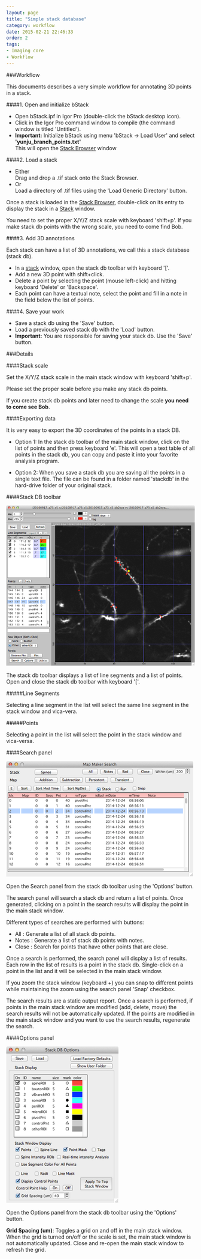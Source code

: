 ```yaml
---
layout: page
title: "Simple stack database"
category: workflow
date: 2015-02-21 22:46:33
order: 2
tags:
- Imaging core
- Workflow
---
```


###Workflow

This documents describes a very simple workflow for annotating 3D points in a stack.

####1. Open and initialize bStack

- Open bStack.ipf in Igor Pro (double-click the bStack desktop icon).
- Click in the Igor Pro command window to compile (the command window is titled 'Untitled').
- <b>Important:</b> Initialize bStack using menu 'bStack -> Load User' and select <b>'yunju_branch_points.txt'</b>  
    This will open the [Stack Browser][2] window

####2. Load a stack
- Either  
    Drag and drop a .tif stack onto the Stack Browser.
- Or  
    Load a directory of .tif files using the 'Load Generic Directory' button.

Once a stack is loaded in the [Stack Browser][2], double-click on its entry to display the stack in a [Stack][1] window.

<p class="important">You need to set the proper X/Y/Z stack scale with keyboard 'shift+p'. If you make stack db points with the wrong scale, you need to come find Bob.</p>


####3. Add 3D annotations

Each stack can have a list of 3D annotations, we call this a stack database (stack db).

- In a [stack][1] window, open the stack db toolbar with keyboard '['.
- Add a new 3D point with shift+click.
- Delete a point by selecting the point (mouse left-click) and hitting keyboard 'Delete' or 'Backspace'.
- Each point can have a textual note, select the point and fill in a note in the field below the list of points.

####4. Save your work

- Save a stack db using the 'Save' button.
- Load a previously saved stack db with the 'Load' button.
- <b>Important:</b> You are responsible for saving your stack db. Use the 'Save' button.

###Details

####Stack scale

Set the X/Y/Z stack scale in the main stack window with keyboard 'shift+p'.

Please set the proper scale before you make any stack db points.

If you create stack db points and later need to change the scale <b>you need to come see Bob</b>.

####Exporting data

It is very easy to export the 3D coordinates of the points in a stack DB.

- Option 1: In the stack db toolbar of the main stack window, click on the list of points and then press keyboard 'e'. This will open a text table of all points in the stack db, you can copy and paste it into your favorite analysis program.

- Option 2: When you save a stack db you are saving all the points in a single text file. The file can be found in a folder named 'stackdb' in the hard-drive folder of your original stack.


####Stack DB toolbar

<IMG class="img-float-right" SRC="../images/imagingcore/stack_db.png" WIDTH="600">

The stack db toolbar displays a list of line segments and a list of points. Open and close the stack db toolbar with keyboard '['.
 
#####Line Segments

Selecting a line segment in the list will select the same line segment in the stack window and vica-vera.

#####Points

Selecting a point in the list will select the point in the stack window and vica-versa.



<div class="print-page-break"></div>

####Search panel

<IMG class="img-float-right" SRC="../images/imagingcore/stack_db_search.png" WIDTH="500">

Open the Search panel from the stack db toolbar using the 'Options' button.

The search panel will search a stack db and return a list of points. Once generated, clicking on a point in the search results will display the point in the main stack window.

Different types of searches are performed with buttons:  

- All : Generate a list of all stack db points.
- Notes : Generate a list of stack db points with notes.  
- Close : Search for points that have other points that are close.

Once a search is performed, the search panel will display a list of results. Each row in the list of results is a point in the stack db. Single-click on a point in the list and it will be selected in the main stack window.

If you zoom the stack window (keyboard +) you can snap to different points while maintaining the zoom using the search panel 'Snap' checkbox.

The search results are a static output report. Once a search is performed, if points in the main stack window are modified (add, delete, move) the search results will not be automatically updated. If the points are modified in the main stack window and you want to use the search results, regenerate the search.


<div class="print-page-break"></div>

####Options panel

<IMG class="img-float-right" SRC="../images/imagingcore/stack_db_options.png" WIDTH="300">

Open the Options panel from the stack db toolbar using the 'Options' button.

<b>Grid Spacing (um)</b>: Toggles a grid on and off in the main stack window. When the grid is turned on/off or the scale is set, the main stack window is not automatically updated. Close and re-open the main stack window to refresh the grid.

<div class="print-page-break"></div>


[1]: /mapmanager/stack/
[2]: /mapmanager/stack-browser/
